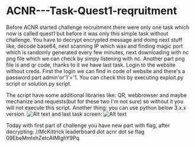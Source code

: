 # ACNR---Task-Quest1-reqruitment
Before ACNR started challenge recruitment there were only one task which now is called 
quest1 but before it was only this simple task without challenge. You have to decrypt 
encrypted message and doing next stuff like, decode base64, next scanning IP which was 
and finding magic port which is randomly generated every few minutes, next downloading with 
nc png file which we can check by simpy listening with nc. Another part png file is and qr 
code, thanks to it we have last task. Login to the website without creds. First the login we 
can find in code of website and there's a password part admin'or'1'='1. You can check this by 
executing exploit.py script or solution.py script.

The script have some additional libraries like: QR, webbrowser and maybe mechanize and requests(but for these
two I'm not sure) so without it you will not execute this script. Another thing:
you can use python below 3.x.x version.
![Alt text](https://raw.githubusercontent.com/WolfMan12333/ACNR---Task-Quest1-reqruitment/master/mail/2.jpeg "Optional Title")
and last task screen:
![Alt text](https://raw.githubusercontent.com/WolfMan12333/ACNR---Task-Quest1-reqruitment/master/3.jpeg "Optional Title")

Today with first part of challenge you have new part with flag, after decrypting:
//McKittrick leaderboard dot acnr dot se flag 09EbeMmIxhZetcAtMlghY9Pq


